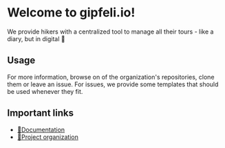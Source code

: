 # Welcome to gipfeli.io!

We provide hikers with a centralized tool to manage all their tours - like a diary, but in digital 🚀

## Usage

For more information, browse on of the organization's repositories, clone them or leave an issue. For issues, we provide some templates that should be used whenever they fit.

## Important links
* [:book:Documentation](https://docs.gipfeli.io)
* [:construction:Project organization](https://github.com/orgs/gipfeli-io/projects/1)
